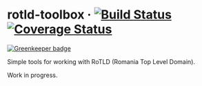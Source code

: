 # rotld-toolbox &middot; [![Build Status](https://travis-ci.org/alinchican/rotld-tools.svg?branch=master)](https://travis-ci.org/alinchican/rotld-tools) [![Coverage Status](https://coveralls.io/repos/github/alinchican/rotld-toolbox/badge.svg?branch=master)](https://coveralls.io/github/alinchican/rotld-toolbox?branch=master)

[![Greenkeeper badge](https://badges.greenkeeper.io/alinchican/rotld-toolbox.svg)](https://greenkeeper.io/)

Simple tools for working with RoTLD (Romania Top Level Domain).

Work in progress.
